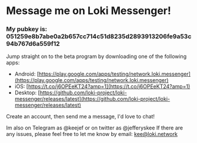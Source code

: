 # Message me on Loki Messenger!

### My pubkey is: 051259e8b7abe0a2b657cc714c51d8235d2893913206fe9a53c94b767d6a559f12

Jump straight on to the beta program by downloading one of the following apps:

-   Android:  [https://play.google.com/apps/testing/network.loki.messenger](https://play.google.com/apps/testing/network.loki.messenger)
-   iOS:  [https://t.co/j6OPEeKT24?amp=1](https://t.co/j6OPEeKT24?amp=1)
-   Desktop:  [https://github.com/loki-project/loki-messenger/releases/latest](https://github.com/loki-project/loki-messenger/releases/latest)

Create an account, then send me a message, I'd love to chat!

Im also on Telegram as @keejef or on twitter as @jefferyskee
If there are any issues, please feel free to let me know by email: kee@loki.network
